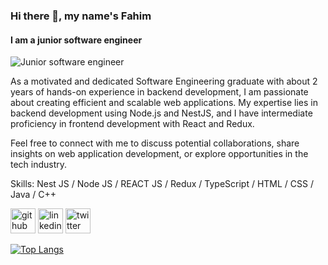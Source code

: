 ### Hi there 👋, my name's Fahim
#### I am a junior software engineer
![Junior software engineer](https://media.licdn.com/dms/image/D5616AQH9c-Q8ef1DRA/profile-displaybackgroundimage-shrink_350_1400/0/1716965623846?e=1722470400&v=beta&t=6TCwEfPshqUSO3_12q2OI-ilU2IKMgeH2iZ4QSbf05c)

As a motivated and dedicated Software Engineering graduate with about 2 years of hands-on experience in backend development, I am passionate about creating efficient and scalable web applications. My expertise lies in backend development using Node.js and NestJS, and I have intermediate proficiency in frontend development with React and Redux.

Feel free to connect with me to discuss potential collaborations, share insights on web application development, or explore opportunities in the tech industry.

Skills: Nest JS / Node JS / REACT JS / Redux / TypeScript / HTML / CSS / Java / C++



[<img src='https://cdn.jsdelivr.net/npm/simple-icons@3.0.1/icons/github.svg' alt='github' height='40'>](https://github.com/LHFahim)  [<img src='https://cdn.jsdelivr.net/npm/simple-icons@3.0.1/icons/linkedin.svg' alt='linkedin' height='40'>](https://www.linkedin.com/in/lhfahim/)  [<img src='https://cdn.jsdelivr.net/npm/simple-icons@3.0.1/icons/twitter.svg' alt='twitter' height='40'>](https://twitter.com/FahimLH_)  

[![Top Langs](https://github-readme-stats.vercel.app/api/top-langs/?username=LHFahim)](https://github.com/anuraghazra/github-readme-stats)

